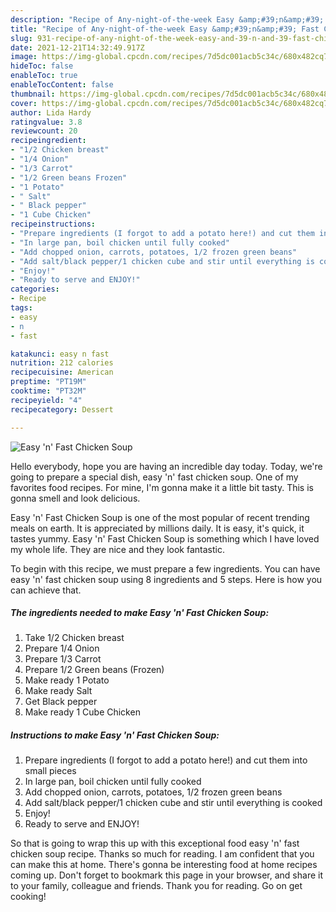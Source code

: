 ```yaml
---
description: "Recipe of Any-night-of-the-week Easy &amp;#39;n&amp;#39; Fast Chicken Soup"
title: "Recipe of Any-night-of-the-week Easy &amp;#39;n&amp;#39; Fast Chicken Soup"
slug: 931-recipe-of-any-night-of-the-week-easy-and-39-n-and-39-fast-chicken-soup
date: 2021-12-21T14:32:49.917Z
image: https://img-global.cpcdn.com/recipes/7d5dc001acb5c34c/680x482cq70/easy-n-fast-chicken-soup-recipe-main-photo.jpg
hideToc: false
enableToc: true
enableTocContent: false
thumbnail: https://img-global.cpcdn.com/recipes/7d5dc001acb5c34c/680x482cq70/easy-n-fast-chicken-soup-recipe-main-photo.jpg
cover: https://img-global.cpcdn.com/recipes/7d5dc001acb5c34c/680x482cq70/easy-n-fast-chicken-soup-recipe-main-photo.jpg
author: Lida Hardy
ratingvalue: 3.8
reviewcount: 20
recipeingredient:
- "1/2 Chicken breast"
- "1/4 Onion"
- "1/3 Carrot"
- "1/2 Green beans Frozen"
- "1 Potato"
- " Salt"
- " Black pepper"
- "1 Cube Chicken"
recipeinstructions:
- "Prepare ingredients (I forgot to add a potato here!) and cut them into small pieces"
- "In large pan, boil chicken until fully cooked"
- "Add chopped onion, carrots, potatoes, 1/2 frozen green beans"
- "Add salt/black pepper/1 chicken cube and stir until everything is cooked"
- "Enjoy!"
- "Ready to serve and ENJOY!"
categories:
- Recipe
tags:
- easy
- n
- fast

katakunci: easy n fast 
nutrition: 212 calories
recipecuisine: American
preptime: "PT19M"
cooktime: "PT32M"
recipeyield: "4"
recipecategory: Dessert

---
```



![Easy &#39;n&#39; Fast Chicken Soup](https://img-global.cpcdn.com/recipes/7d5dc001acb5c34c/680x482cq70/easy-n-fast-chicken-soup-recipe-main-photo.jpg)

Hello everybody, hope you are having an incredible day today. Today, we're going to prepare a special dish, easy &#39;n&#39; fast chicken soup. One of my favorites food recipes. For mine, I'm gonna make it a little bit tasty. This is gonna smell and look delicious.

Easy &#39;n&#39; Fast Chicken Soup is one of the most popular of recent trending meals on earth. It is appreciated by millions daily. It is easy, it's quick, it tastes yummy. Easy &#39;n&#39; Fast Chicken Soup is something which I have loved my whole life. They are nice and they look fantastic.




To begin with this recipe, we must prepare a few ingredients. You can have easy &#39;n&#39; fast chicken soup using 8 ingredients and 5 steps. Here is how you can achieve that.

<!--inarticleads1-->

##### The ingredients needed to make Easy &#39;n&#39; Fast Chicken Soup:

1. Take 1/2 Chicken breast
1. Prepare 1/4 Onion
1. Prepare 1/3 Carrot
1. Prepare 1/2 Green beans (Frozen)
1. Make ready 1 Potato
1. Make ready  Salt
1. Get  Black pepper
1. Make ready 1 Cube Chicken




<!--inarticleads2-->

##### Instructions to make Easy &#39;n&#39; Fast Chicken Soup:

1. Prepare ingredients (I forgot to add a potato here!) and cut them into small pieces
1. In large pan, boil chicken until fully cooked
1. Add chopped onion, carrots, potatoes, 1/2 frozen green beans
1. Add salt/black pepper/1 chicken cube and stir until everything is cooked
1. Enjoy!
1. Ready to serve and ENJOY!



So that is going to wrap this up with this exceptional food easy &#39;n&#39; fast chicken soup recipe. Thanks so much for reading. I am confident that you can make this at home. There's gonna be interesting food at home recipes coming up. Don't forget to bookmark this page in your browser, and share it to your family, colleague and friends. Thank you for reading. Go on get cooking!
